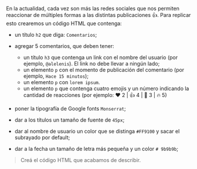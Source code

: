 En la actualidad, cada vez son más las redes sociales que nos permiten reaccionar de múltiples formas a las distintas publicaciones :thumbsup:. Para replicar esto crearemos un código HTML que contenga:

- un título `h2` que diga: `Comentarios`;
- agregar 5 comentarios, que deben tener:
  - un título `h3` que contenga un link con el nombre del usuario (por ejemplo, `@alelenis`). El link no debe llevar a ningún lado;
  - un elemento `p` con el momento de publicación del comentario (por ejemplo, `Hace 15 minutos`);
  - un elemento `p` con `lorem ipsum`.
  - un elemento `p` que contenga cuatro emojis y un número indicando la cantidad de reacciones (por ejemplo: ❤️️ 2 | 👍 4 | 👏 3 | 🔥 5)

- poner la tipografía de Google fonts `Monserrat`;
- dar a los títulos un tamaño de fuente de `45px`;
- dar al nombre de usuario un color que se distinga `#FF9100` y sacar el subrayado por default;
- dar a la fecha un tamaño de letra más pequeña y un color `# 9b9b9b`;

> Creá el código HTML que acabamos de describir.